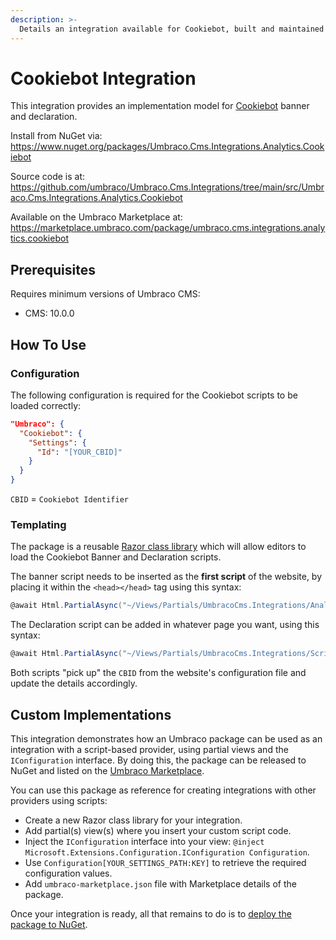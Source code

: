 ```yaml
---
description: >-
  Details an integration available for Cookiebot, built and maintained by Umbraco HQ.
---
```


# Cookiebot Integration

This integration provides an implementation model for [Cookiebot](https://www.cookiebot.com/) banner and declaration.

Install from NuGet via:
https://www.nuget.org/packages/Umbraco.Cms.Integrations.Analytics.Cookiebot

Source code is at:
https://github.com/umbraco/Umbraco.Cms.Integrations/tree/main/src/Umbraco.Cms.Integrations.Analytics.Cookiebot

Available on the Umbraco Marketplace at:
https://marketplace.umbraco.com/package/umbraco.cms.integrations.analytics.cookiebot

## Prerequisites

Requires minimum versions of Umbraco CMS:
- CMS: 10.0.0

## How To Use

### Configuration

The following configuration is required for the Cookiebot scripts to be loaded correctly:

```json
"Umbraco": {
  "Cookiebot": {
    "Settings": {
      "Id": "[YOUR_CBID]"
    }
  }
}
```

`CBID` = `Cookiebot Identifier`

### Templating

The package is a reusable [Razor class library](https://learn.microsoft.com/en-us/aspnet/core/razor-pages/?view=aspnetcore-6.0&tabs=visual-studio) which will allow editors to load the Cookiebot Banner and Declaration scripts.

The banner script needs to be inserted as the **first script** of the website, by placing it within the `<head></head>` tag using this syntax:

```csharp
@await Html.PartialAsync("~/Views/Partials/UmbracoCms.Integrations/Analytics/Cookiebot/Banner.cshtml")
```

The Declaration script can be added in whatever page you want, using this syntax:

```csharp
@await Html.PartialAsync("~/Views/Partials/UmbracoCms.Integrations/Scripts/Cookiebot/Declaration.cshtml")
```

Both scripts "pick up" the `CBID` from the website's configuration file and update the details accordingly.

## Custom Implementations

This integration demonstrates how an Umbraco package can be used as an integration with a script-based provider, using partial views and the `IConfiguration` interface.  By doing this, the package can be released to NuGet and listed on the [Umbraco Marketplace](https://marketplace.umbraco.com).

You can use this package as reference for creating integrations with other providers using scripts:

- Create a new Razor class library for your integration.
- Add partial(s) view(s) where you insert your custom script code.
- Inject the `IConfiguration` interface into your view: `@inject Microsoft.Extensions.Configuration.IConfiguration Configuration`.
- Use `Configuration[YOUR_SETTINGS_PATH:KEY]` to retrieve the required configuration values.
- Add `umbraco-marketplace.json` file with Marketplace details of the package.

Once your integration is ready, all that remains to do is to [deploy the package to NuGet](https://learn.microsoft.com/en-us/nuget/what-is-nuget).




